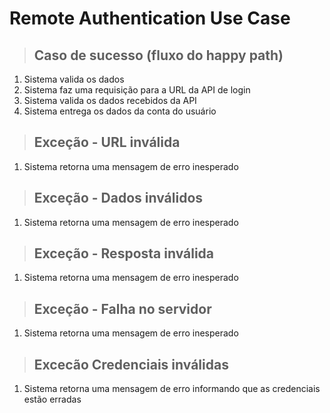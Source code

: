 <!-- Cada use_case tem um documento proprio indicando as várias exceções que podem acontecer. -->

# Remote Authentication Use Case

>## Caso de sucesso (fluxo do happy path)
1. Sistema valida os dados
2. Sistema faz uma requisição para a URL da API de login
3. Sistema valida os dados recebidos da API
4. Sistema entrega os dados da conta do usuário

>## Exceção - URL inválida
1. Sistema retorna uma mensagem de erro inesperado

> ## Exceção - Dados inválidos
1. Sistema retorna uma mensagem de erro inesperado

>## Exceção - Resposta inválida
1. Sistema retorna uma mensagem de erro inesperado

> ## Exceção - Falha no servidor
1. Sistema retorna uma mensagem de erro inesperado

> ## Excecão Credenciais inválidas
1. Sistema retorna uma mensagem de erro informando que as credenciais estão erradas